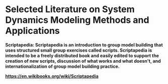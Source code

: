 # Selected Literature on System Dynamics Modeling Methods and Applications

<b>Scriptapedia:<b> Scriptapedia is an introduction to group model building that uses structured small group exercises called scripts. Scriptapedia is intended to be a freely distributed book and easily edited to support the creation of new scripts, discussion of what works and what doesn't, and internationalization of group model building practice. 

https://en.wikibooks.org/wiki/Scriptapedia
